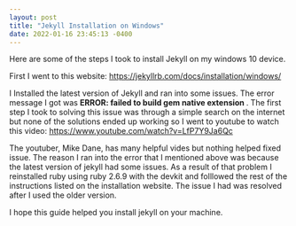 ```yaml
---
layout: post
title: "Jekyll Installation on Windows"
date: 2022-01-16 23:45:13 -0400
---
```


<p> Here are some of the steps I took to install Jekyll on my windows 10 device.</p>
<p> First I went to this website: <a href="https://jekyllrb.com/docs/installation/windows/"> https://jekyllrb.com/docs/installation/windows/ </a>
<p> I Installed the latest version of Jekyll and ran into some issues. The error message I got was  <b> ERROR: failed to build gem native extension </b>. The first step I took to solving this issue was through a simple search on the internet but none of the solutions ended up working so I went to youtube to watch this video:  <a href="https://www.youtube.com/watch?v=LfP7Y9Ja6Qc"> https://www.youtube.com/watch?v=LfP7Y9Ja6Qc </a>  </p>

<p> The youtuber, Mike Dane, has many helpful vides but nothing helped fixed issue. The reason I ran into the error that I mentioned above was because the latest version of jekyll had some issues. As a result of that problem I reinstalled ruby using ruby 2.6.9 with the devkit and folllowed the rest of the instructions listed on the installation website. The issue I had was resolved after I used the older version.</p>

<p> I hope this guide helped you install jekyll on your machine.</p>


